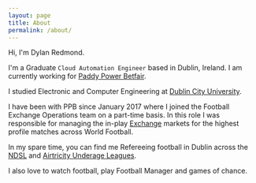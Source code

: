 ```yaml
---
layout: page
title: About
permalink: /about/
---
```


Hi, I'm Dylan Redmond.

I'm a Graduate `Cloud Automation Engineer` based in Dublin, Ireland. I am currently working for [Paddy Power Betfair](https://www.paddypowerbetfair.com/).

I studied Electronic and Computer Engineering at [Dublin City University](https://www.dcu.ie/).

I have been with PPB since January 2017 where I joined the Football Exchange Operations team on a part-time basis.
In this role I was responsible for managing the in-play [Exchange](https://www.betfair.com/exchange/plus/football) markets for the highest profile matches across World Football.

In my spare time, you can find me Refereeing football in Dublin across the [NDSL](http://ndsl.ie/) and [Airtricity Underage Leagues](http://www.sseairtricityleague.ie/).

I also love to watch football, play Football Manager and games of chance.
